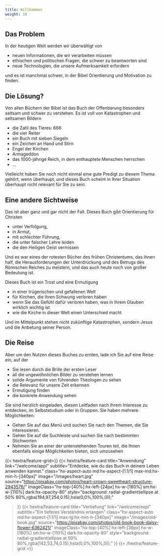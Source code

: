 ```yaml
---
title: Willkommen
weight: 10
---
```


## Das Problem

In der heutigen Welt werden wir überwältigt von 
- neuen Informationen, die wir verarbeiten müssen
- ethischen und politischen Fragen, die schwer zu beantworten sind
- neue Technologien, die unsere Aufmerksamkeit erfordern

und es ist manchmal schwer, in der Bibel Orientierung und Motivation zu finden.

## Die Lösung?

Von allen Büchern der Bibel ist das Buch der Offenbarung besonders seltsam und schwer zu verstehen. Es ist voll von Katastrophen und seltsamen Bildern
- die Zahl des Tieres: 666
- die vier Reiter
- ein Buch mit sieben Siegeln
- ein Zeichen an Hand und Stirn
- Engel der Kirchen
- Armageddon
- das 1000-jährige Reich, in dem enthauptete Menschen herrschen
- ...

Vielleicht haben Sie noch nicht einmal eine gute Predigt zu diesem Thema gehört, wenn überhaupt, und dieses Buch scheint in Ihrer Situation überhaupt nicht relevant für Sie zu sein.

## Eine andere Sichtweise

Das ist aber ganz und gar nicht der Fall. Dieses Buch gibt Orientierung für Christen 
- unter Verfolgung, 
- in Armut, 
- mit schlechter Führung, 
- die unter falscher Lehre leiden
- die den Heiligen Geist vermissen

Und es war eines der rotesten Bücher des frühen Christentums, das ihnen half, die Herausforderungen der Unterdrückung und des Betrugs des Römischen Reiches zu meistern, und das auch heute noch von großer Bedeutung ist.

Dieses Buch ist ein Trost und eine Ermutigung
- in einer trügerischen und gefallenen Welt
- für Kirchen, die ihren Schwung verloren haben
- wenn Sie das Gefühl dafür verloren haben, was in Ihrem Glauben wirklich wichtig ist
- wie die Kirche in dieser Welt einen Unterschied macht

Und im Mittelpunkt stehen nicht zukünftige Katastrophen, sondern Jesus und die Anbetung seiner Person.

## Die Reise

Aber um den Nutzen dieses Buches zu ernten, lade ich Sie auf eine Reise ein, auf der
- Sie lesen durch die Brille der ersten Leser
- all die ungewöhnlichen Bilder zu verstehen lernen
- solide Argumente von führenden Theologen zu sehen
- die Relevanz für unsere Zeit erkennen
- Ermutigung finden 
- die konkrete Anwendung sehen

Sie sind herzlich eingeladen, diesen Leitfaden nach Ihrem Interesse zu entdecken, im Selbststudium oder in Gruppen. Sie haben mehrere Möglichkeiten:
- Gehen Sie auf das Menü und suchen Sie nach den Themen, die Sie interessieren.
- Gehen Sie auf die Suchleiste und suchen Sie nach bestimmten Stichworten
- Nehmen Sie an einer der untenstehenden Touren teil, die Ihnen ebenfalls einige Möglichkeiten bieten, sich umzusehen

<div class="hx-mt-6"></div>

{{< hextra/feature-grid>}}
  {{< hextra/feature-card
    title="Anwendung"
    link="/welcome/appl"
    subtitle="Entdecke, wie du das Buch in deinem Leben anwenden kannst."
    class="hx-aspect-auto md:hx-aspect-[1.1/1] max-md:hx-min-h-[340px]"
    image="/images/heart.jpg"
    source="https://pixabay.com/photos/heart-crown-sweetheart-structure-2943576/"
    imageClass="hx-top-[40%] hx-left-[24px] hx-w-[180%] sm:hx-w-[110%] dark:hx-opacity-80"
    style="background: radial-gradient(ellipse at 50% 80%,rgba(194,97,254,0.15),hsla(0,0%,100%,0));"
  >}}
  {{< hextra/feature-card
    title="Vertiefung"
    link="/welcome/expl"
    subtitle="Ein tieferes Verständnis erlangen"
    class="hx-aspect-auto md:hx-aspect-[1.1/1] max-lg:hx-min-h-[340px]"
    image="/images/old-book.jpg"
    source="https://pixabay.com/photos/old-book-book-daisy-flower-6362421/"
    imageClass="hx-top-[40%] hx-left-[36px] hx-w-[180%] sm:hx-w-[110%] dark:hx-opacity-80"
    style="background: radial-gradient(ellipse at 50% 80%,rgba(142,53,74,0.15),hsla(0,0%,100%,0));"
  >}}
{{< /hextra/feature-grid >}}
